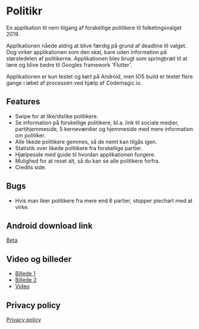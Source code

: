 # Politikr
En applikation til nem tilgang af forskellige politikere til folketingsvalget 2019.

Applikationen nåede aldrig at  blive færdig på grund af deadline til valget. Dog virker applikationen som den skal, bare uden information på størstedelen af politikerne. Applikationen blev brugt som springbræt til at lære og blive bedre til Googles framework 'Flutter'.

Applikationen er kun testet og kørt på Android, men IOS build er testet flere gange i løbet af processen ved hjælp af Codemagic.io.

## Features
* Swipe for at like/dislike politikere.
* Se information på forskellige politikere, bl.a. link til sociale medier, partihjemmeside, 5 kerneværdier og hjemmeside med mere information om politiker.
* Alle likede politikere gemmes, så de nemt kan tilgås igen.
* Statistik over likede politikere fra forskellige partier.
* Hjælpeside med guide til hvordan applikationen fungere.
* Mulighed for at reset alt, så du kan se alle politikere forfra.
* Credits side.

## Bugs
* Hvis man liker politikere fra mere end 6 partier, stopper piechart med at virke.

## Android download link
[Beta](https://drive.google.com/file/d/1UvSaPuxu2QmbNXohgq86IJNX6bHH0JQA/view?usp=sharing)

## Video og billeder
* [Billede 1](https://drive.google.com/open?id=1-1iUHj9Qgty-y2qjAmTrr7qp8ubdZQRx)
* [Billede 2](https://drive.google.com/open?id=1-O50oli3JAyYwepspMsrHbs-h4rUA7yx)
* [Video](https://drive.google.com/file/d/18OAf765j2zFJtLSPp3QMvXjZ_UsHXtjH/view?usp=sharing)

## Privacy policy
[Privacy policy](https://docs.google.com/document/d/1lyQyrIc52y-a_MCw5dx632yi9XPqS6TdWg83b3Qf2_Y/edit?usp=sharing)

